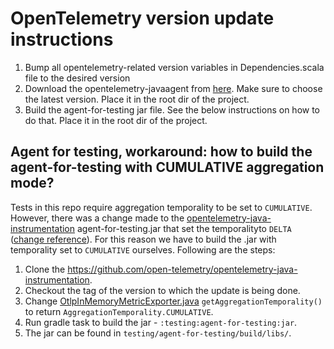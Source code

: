 # OpenTelemetry version update instructions

1. Bump all opentelemetry-related version variables in Dependencies.scala file to the desired version
1. Download the opentelemetry-javaagent
   from [here](https://mvnrepository.com/artifact/io.opentelemetry.javaagent/opentelemetry-javaagent). Make sure to
   choose the latest version. Place it in the root dir of the project.
1. Build the agent-for-testing jar file. See the below instructions on how to do that. Place it in the root dir of the
   project.

## Agent for testing, workaround: how to build the agent-for-testing with CUMULATIVE aggregation mode?

Tests in this repo require aggregation temporality to be set to `CUMULATIVE`. However, there was a change made
to the [opentelemetry-java-instrumentation](https://github.com/open-telemetry/opentelemetry-java-instrumentation)
agent-for-testing.jar that set the
temporalityto `DELTA` ([change reference](https://github.com/open-telemetry/opentelemetry-java-instrumentation/pull/5923#discussion_r856619839)).
For this reason we have to build the .jar with temporality set to `CUMULATIVE` ourselves. Following are the steps:

1. Clone the https://github.com/open-telemetry/opentelemetry-java-instrumentation.
1. Checkout the tag of the version to which the update is being done.
1. Change [OtlpInMemoryMetricExporter.java](https://github.com/open-telemetry/opentelemetry-java-instrumentation/blob/main/testing/agent-exporter/src/main/java/io/opentelemetry/javaagent/testing/exporter/OtlpInMemoryMetricExporter.java)
   `getAggregationTemporality()` to return `AggregationTemporality.CUMULATIVE`.
1. Run gradle task to build the jar - `:testing:agent-for-testing:jar`.
1. The jar can be found in `testing/agent-for-testing/build/libs/`.
